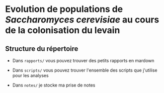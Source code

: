 # Evolution de populations de *Saccharomyces cerevisiae* au cours de la colonisation du levain

## Structure du répertoire

- Dans `rapports/` vous pouvez trouver des petits rapports en mardown 

- Dans `scripts/` vous pouvez trouver l'ensemble des scripts que j'utilise pour les analyses

- Dans `notes/` je stocke ma prise de notes
